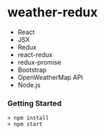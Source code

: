 # weather-redux

- React
- JSX
- Redux
- react-redux
- redux-promise
- Bootstrap
- OpenWeatherMap API
- Node.js

### Getting Started

```
> npm install
> npm start
```
